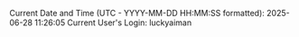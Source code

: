 Current Date and Time (UTC - YYYY-MM-DD HH:MM:SS formatted): 2025-06-28 11:26:05
Current User's Login: luckyaiman
